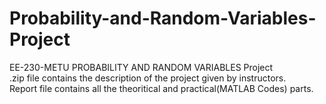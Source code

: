 # Probability-and-Random-Variables-Project
EE-230-METU PROBABILITY AND RANDOM VARIABLES Project<br/>
.zip file contains the description of the project given by instructors.<br/>
Report file contains all the theoritical and practical(MATLAB Codes) parts.
